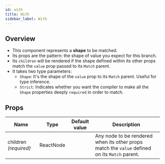 ```yaml
---
id: with
title: With
sidebar_label: With
---
```


## Overview

- This component represents a **shape** to be matched.
- Its props are the pattern: the shape of value you expect for this branch.
- Its `children` will be rendered if the shape defined within its other props
  match the `value` prop passed to its `Match` parent.
- It takes two type parameters:
  - `Shape`: It's the shape of the `value` prop to its `Match` parent. Useful
    for type inference.
  - `Strict`: Indicates whether you want the compiler to make all the `Shape`
    properties deeply `required` in order to match.

## Props

| Name                  | Type      | Default value | Description                                                                                   |
| --------------------- | --------- | ------------- | --------------------------------------------------------------------------------------------- |
| children _(required)_ | ReactNode |               | Any node to be rendered when its other props match the `value` defined on its `Match` parent. |
